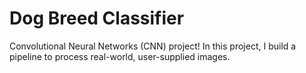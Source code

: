 # Dog Breed Classifier
 Convolutional Neural Networks (CNN) project! In this project, I build a pipeline to process real-world, user-supplied images.
